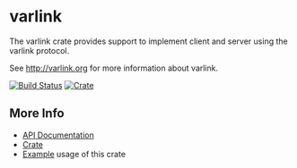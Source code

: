 # varlink

The varlink crate provides support to implement client and server using the varlink protocol.

See http://varlink.org for more information about varlink.

[![Build Status](https://travis-ci.org/varlink/rust.svg?branch=master)](https://travis-ci.org/varlink/rust)
[![Crate](https://img.shields.io/crates/v/varlink.svg)](https://crates.io/crates/varlink)

## More Info

* [API Documentation](https://docs.rs/varlink)
* [Crate](https://crates.io/crates/varlink)
* [Example](https://github.com/varlink/rust/tree/master/examples) usage of this crate

